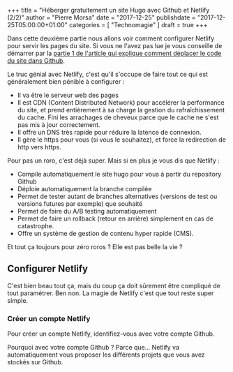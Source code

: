+++
title       = "Héberger gratuitement un site Hugo avec Github et Netlify (2/2)"
author      = "Pierre Morsa"
date        = "2017-12-25"
publishdate = "2017-12-25T05:00:00+01:00" 
categories  = [ "Technomagie" ]
draft       = true
+++

Dans cette deuxième partie nous allons voir comment configurer Netlify pour servir les pages du site. Si vous ne l'avez pas lue je vous conseille de démarrer par la [partie 1 de l'article qui explique comment déplacer le code du site dans Github](/post/2017-12-18-site-hugo-github-netlify-1).

Le truc génial avec Netlify, c'est qu'il s'occupe de faire tout ce qui est généralement bien pénible à configurer :

* Il va être le serveur web des pages
* Il est CDN (Content Distributed Network) pour accélérer la performance du site, et prend entièrement à sa charge la gestion du rafraîchissement du cache. Fini les arrachages de cheveux parce que le cache ne s'est pas mis à jour correctement.
* Il offre un DNS très rapide pour réduire la latence de connexion.
* Il gère le https pour vous (si vous le souhaitez), et force la redirection de http vers https.

Pour pas un roro, c'est déjà super. Mais si en plus je vous dis que Netlify :

* Compile automatiquement le site hugo pour vous à partir du repository Github
* Déploie automatiquement la branche compilée
* Permet de tester autant de branches alternatives (versions de test ou versions futures par exemple) que souhaité
* Permet de faire du A/B testing automatiquement
* Permet de faire un rollback (retour en arrière) simplement en cas de catastrophe.
* Offre un système de gestion de contenu hyper rapide (CMS).

Et tout ça toujours pour zéro roros ? Elle est pas belle la vie ?

## Configurer Netlify
C'est bien beau tout ça, mais du coup ça doit sûrement être compliqué de tout paramétrer. Ben non. La magie de Netlify c'est que tout reste super simple.

### Créer un compte Netlify
Pour créer un compte Netlify, identifiez-vous avec votre compte Github.

Pourquoi avec votre compte Github ? Parce que... Netlify va automatiquement vous proposer les différents projets que vous avez stockés sur Github.





